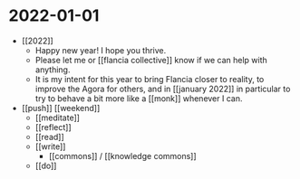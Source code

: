 # 2022-01-01

- [[2022]]
  - Happy new year! I hope you thrive.
  - Please let me or [[flancia collective]] know if we can help with anything.
  - It is my intent for this year to bring Flancia closer to reality, to improve the Agora for others, and in [[january 2022]] in particular to try to behave a bit more like a [[monk]] whenever I can.
- [[push]] [[weekend]]
  - [[meditate]]
  - [[reflect]]
  - [[read]]
  - [[write]]
    - [[commons]] / [[knowledge commons]]
  - [[do]]